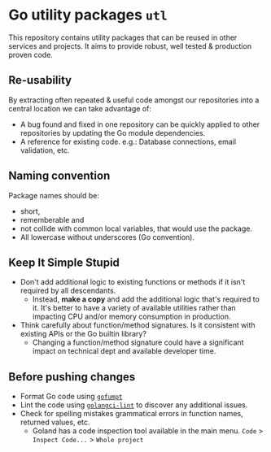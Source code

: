 # Go utility packages `utl`
This repository contains utility packages that can be reused in other services and projects. It aims to provide robust, well tested & production proven code.

## Re-usability
By extracting often repeated & useful code amongst our repositories into a central location we can take advantage of:
* A bug found and fixed in one repository can be quickly applied to other repositories by updating the Go module dependencies.
* A reference for existing code. e.g.: Database connections, email validation, etc.

## Naming convention
Package names should be:
* short,
* rememberable and
* not collide with common local variables, that would use the package.
* All lowercase without underscores (Go convention).

## Keep It Simple Stupid
* Don't add additional logic to existing functions or methods if it isn't required by all descendants.
  * Instead, **make a copy** and add the additional logic that's required to it. It's better to have a variety of available utilities rather than impacting CPU and/or memory consumption in production.
* Think carefully about function/method signatures. Is it consistent with existing APIs or the Go builtin library?
  * Changing a function/method signature could have a significant impact on technical dept and available developer time.


## Before pushing changes
* Format Go code using [`gofumpt`](https://github.com/mvdan/gofumpt)
* Lint the code using [`golangci-lint`](https://github.com/golangci/golangci-lint) to discover any additional issues.
* Check for spelling mistakes grammatical errors in function names, returned values, etc.
  * Goland has a code inspection tool available in the main menu. `Code` > `Inspect Code...` > `Whole project`
